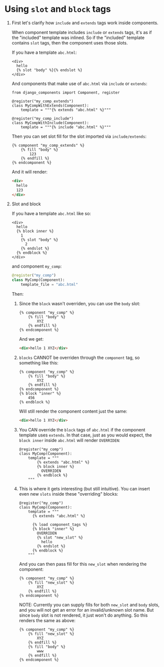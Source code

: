 # Using `slot` and `block` tags

1.  First let's clarify how `include` and `extends` tags work inside components.

    When component template includes `include` or `extends` tags, it's as if the "included"
    template was inlined. So if the "included" template contains `slot` tags, then the component
    uses those slots.

    If you have a template `abc.html`:
    ```django
    <div>
      hello
      {% slot "body" %}{% endslot %}
    </div>
    ```

    And components that make use of `abc.html` via `include` or `extends`:
    ```djc_py
    from django_components import Component, register

    @register("my_comp_extends")
    class MyCompWithExtends(Component):
        template = """{% extends "abc.html" %}"""

    @register("my_comp_include")
    class MyCompWithInclude(Component):
        template = """{% include "abc.html" %}"""
    ```

    Then you can set slot fill for the slot imported via `include/extends`:

    ```django
    {% component "my_comp_extends" %}
        {% fill "body" %}
            123
        {% endfill %}
    {% endcomponent %}
    ```

    And it will render:
    ```html
    <div>
      hello
      123
    </div>
    ```

2.  Slot and block

    If you have a template `abc.html` like so:

    ```django
    <div>
      hello
      {% block inner %}
        1
        {% slot "body" %}
          2
        {% endslot %}
      {% endblock %}
    </div>
    ```

    and component `my_comp`:

    ```py
    @register("my_comp")
    class MyComp(Component):
        template_file = "abc.html"
    ```

    Then:

    1.  Since the `block` wasn't overriden, you can use the `body` slot:

        ```django
        {% component "my_comp" %}
        	{% fill "body" %}
        		XYZ
        	{% endfill %}
        {% endcomponent %}
        ```

        And we get:

        ```html
        <div>hello 1 XYZ</div>
        ```

    2.  `blocks` CANNOT be overriden through the `component` tag, so something like this:

        ```django
        {% component "my_comp" %}
        	{% fill "body" %}
        		XYZ
        	{% endfill %}
        {% endcomponent %}
        {% block "inner" %}
        	456
        {% endblock %}
        ```

        Will still render the component content just the same:

        ```html
        <div>hello 1 XYZ</div>
        ```

    3.  You CAN override the `block` tags of `abc.html` if the component template
        uses `extends`. In that case, just as you would expect, the `block inner` inside
        `abc.html` will render `OVERRIDEN`:

        ```djc_py
        @register("my_comp")
        class MyComp(Component):
            template = """
                {% extends "abc.html" %}
                {% block inner %}
                  OVERRIDEN
                {% endblock %}
            """
        ```

    4.  This is where it gets interesting (but still intuitive). You can insert even
        new `slots` inside these "overriding" blocks:

        ```djc_py
        @register("my_comp")
        class MyComp(Component):
            template = """
              {% extends "abc.html" %}

              {% load component_tags %}
              {% block "inner" %}
                OVERRIDEN
                {% slot "new_slot" %}
                  hello
                {% endslot %}
              {% endblock %}
            """
        ```

        And you can then pass fill for this `new_slot` when rendering the component:

        ```django
        {% component "my_comp" %}
        	{% fill "new_slot" %}
        		XYZ
        	{% endfill %}
        {% endcomponent %}
        ```

        NOTE: Currently you can supply fills for both `new_slot` and `body` slots, and you will
        not get an error for an invalid/unknown slot name. But since `body` slot is not rendered,
        it just won't do anything. So this renders the same as above:

        ```django
        {% component "my_comp" %}
        	{% fill "new_slot" %}
        		XYZ
        	{% endfill %}
        	{% fill "body" %}
        		www
        	{% endfill %}
        {% endcomponent %}
        ```
